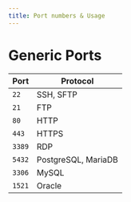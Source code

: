 ```yaml
---
title: Port numbers & Usage
---
```


# Generic Ports

| Port   | Protocol |
| ------ | -------- |
| `22`   | SSH, SFTP     |
| `21`   | FTP      |
| `80`   | HTTP     |
| `443`  | HTTPS    |
| `3389` | RDP      |
| `5432` | PostgreSQL, MariaDB      |
| `3306` | MySQL      |
| `1521` | Oracle      |